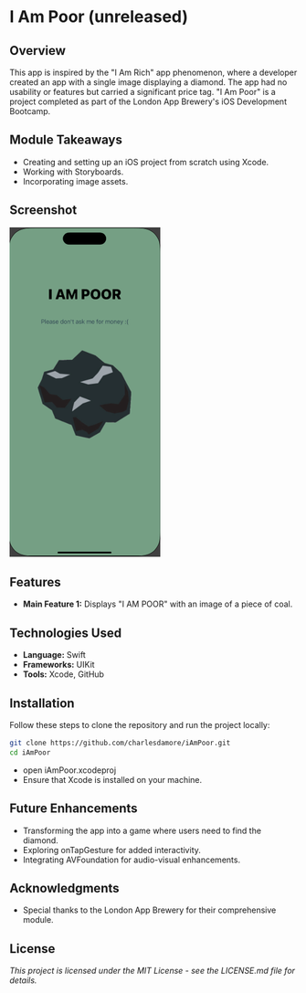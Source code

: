 # I Am Poor (unreleased)

## Overview
This app is inspired by the "I Am Rich" app phenomenon, where a developer created an app with a single image displaying a diamond. The app had no usability or features but carried a significant price tag. "I Am Poor" is a project completed as part of the London App Brewery's iOS Development Bootcamp.

## Module Takeaways
- Creating and setting up an iOS project from scratch using Xcode.
- Working with Storyboards.
- Incorporating image assets.

## Screenshot
![App Reference Image](I%20am%20poor/Assets.xcassets/iAmPoorScreenShot.png)

## Features
- **Main Feature 1:** Displays "I AM POOR" with an image of a piece of coal.

## Technologies Used
- **Language:** Swift
- **Frameworks:** UIKit
- **Tools:** Xcode, GitHub

## Installation
Follow these steps to clone the repository and run the project locally:

```bash
git clone https://github.com/charlesdamore/iAmPoor.git
cd iAmPoor
```
- open iAmPoor.xcodeproj
- Ensure that Xcode is installed on your machine.

## Future Enhancements
- Transforming the app into a game where users need to find the diamond.
- Exploring onTapGesture for added interactivity.
- Integrating AVFoundation for audio-visual enhancements.

## Acknowledgments
- Special thanks to the London App Brewery for their comprehensive module.

## License
_This project is licensed under the MIT License - see the LICENSE.md file for details._


